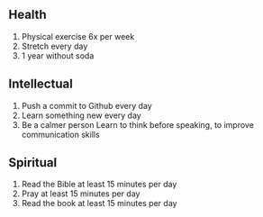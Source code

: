 ## **Health**

1. Physical exercise 6x per week
2. Stretch every day
3. 1 year without soda

## **Intellectual**

1. Push a commit to Github every day
2. Learn something new every day
3. Be a calmer person
Learn to think before speaking, to improve communication skills

## **Spiritual**

1. Read the Bible at least 15 minutes per day
2. Pray at least 15 minutes per day
3. Read the book at least 15 minutes per day
